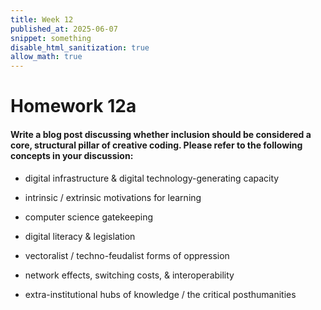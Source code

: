 ```yaml
---
title: Week 12
published_at: 2025-06-07
snippet: something
disable_html_sanitization: true
allow_math: true
---
```


# Homework 12a

#### Write a blog post discussing whether inclusion should be considered a core, structural pillar of creative coding.  Please refer to the following concepts in your discussion:

- digital infrastructure & digital technology-generating capacity

- intrinsic / extrinsic motivations for learning

- computer science gatekeeping

- digital literacy & legislation

- vectoralist / techno-feudalist forms of oppression

- network effects, switching costs, & interoperability

- extra-institutional hubs of knowledge / the critical posthumanities